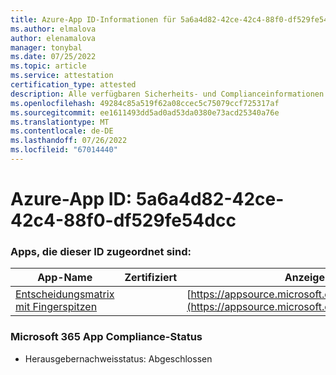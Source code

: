 ```yaml
---
title: Azure-App ID-Informationen für 5a6a4d82-42ce-42c4-88f0-df529fe54dcc
ms.author: elmalova
author: elenamalova
manager: tonybal
ms.date: 07/25/2022
ms.topic: article
ms.service: attestation
certification_type: attested
description: Alle verfügbaren Sicherheits- und Complianceinformationen für 5a6a4d82-42ce-42c4-88f0-df529fe54dcc.
ms.openlocfilehash: 49284c85a519f62a08ccec5c75079ccf725317af
ms.sourcegitcommit: ee1611493dd5ad0ad53da0380e73acd25340a76e
ms.translationtype: MT
ms.contentlocale: de-DE
ms.lasthandoff: 07/26/2022
ms.locfileid: "67014440"
---
```

# <a name="azure-app-id-5a6a4d82-42ce-42c4-88f0-df529fe54dcc"></a>Azure-App ID: 5a6a4d82-42ce-42c4-88f0-df529fe54dcc


### <a name="apps-associated-with-this-id"></a>Apps, die dieser ID zugeordnet sind:
| **App-Name** | **Zertifiziert** | **Anzeigen in AppSource** |
|--------------|---------------|-----------------------|
| [Entscheidungsmatrix mit Fingerspitzen](../forward/WA200004070.md) |  | [https://appsource.microsoft.com/product/office/WA200004070](https://appsource.microsoft.com/product/office/WA200004070) |

### <a name="microsoft-365-app-compliance-status"></a>Microsoft 365 App Compliance-Status
- Herausgebernachweisstatus: Abgeschlossen
